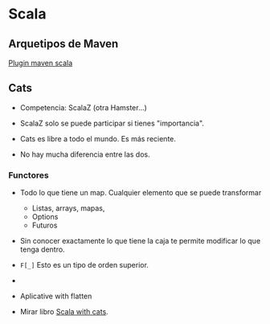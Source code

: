 # Scala

## Arquetipos de Maven

[Plugin maven scala](https://mvnrepository.com/artifact/net.alchim31.maven/scala-maven-plugin)

## Cats

* Competencia: ScalaZ (otra Hamster...)
* ScalaZ solo se puede participar si tienes "importancia".
* Cats es libre a todo el mundo. Es más reciente. 

* No hay mucha diferencia entre las dos.

### Functores

* Todo lo que tiene un map. Cualquier elemento que se puede transformar
  * Listas, arrays, mapas, 
  * Options
  * Futuros

* Sin conocer exactamente lo que tiene la caja te permite modificar lo que tenga dentro. 
* `F[_]` Esto es un tipo de orden superior. 
* 

* Aplicative with flatten

* Mirar libro [Scala with cats](https://underscore.io/books/scala-with-cats/). 